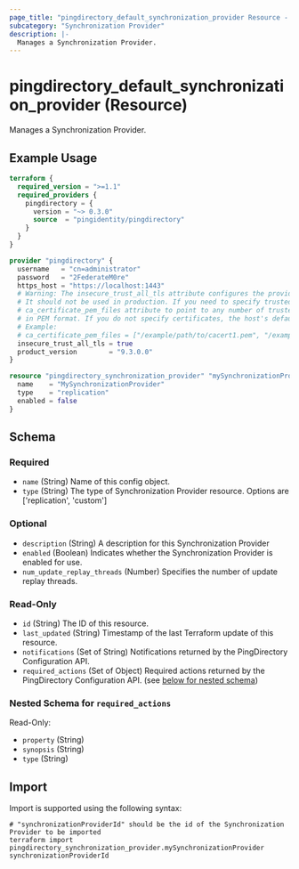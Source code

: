 ```yaml
---
page_title: "pingdirectory_default_synchronization_provider Resource - terraform-provider-pingdirectory"
subcategory: "Synchronization Provider"
description: |-
  Manages a Synchronization Provider.
---
```


# pingdirectory_default_synchronization_provider (Resource)

Manages a Synchronization Provider.

## Example Usage

```terraform
terraform {
  required_version = ">=1.1"
  required_providers {
    pingdirectory = {
      version = "~> 0.3.0"
      source  = "pingidentity/pingdirectory"
    }
  }
}

provider "pingdirectory" {
  username   = "cn=administrator"
  password   = "2FederateM0re"
  https_host = "https://localhost:1443"
  # Warning: The insecure_trust_all_tls attribute configures the provider to trust any certificate presented by the PingDirectory server.
  # It should not be used in production. If you need to specify trusted CA certificates, use the
  # ca_certificate_pem_files attribute to point to any number of trusted CA certificate files
  # in PEM format. If you do not specify certificates, the host's default root CA set will be used.
  # Example:
  # ca_certificate_pem_files = ["/example/path/to/cacert1.pem", "/example/path/to/cacert2.pem"]
  insecure_trust_all_tls = true
  product_version        = "9.3.0.0"
}

resource "pingdirectory_synchronization_provider" "mySynchronizationProvider" {
  name    = "MySynchronizationProvider"
  type    = "replication"
  enabled = false
}
```

<!-- schema generated by tfplugindocs -->
## Schema

### Required

- `name` (String) Name of this config object.
- `type` (String) The type of Synchronization Provider resource. Options are ['replication', 'custom']

### Optional

- `description` (String) A description for this Synchronization Provider
- `enabled` (Boolean) Indicates whether the Synchronization Provider is enabled for use.
- `num_update_replay_threads` (Number) Specifies the number of update replay threads.

### Read-Only

- `id` (String) The ID of this resource.
- `last_updated` (String) Timestamp of the last Terraform update of this resource.
- `notifications` (Set of String) Notifications returned by the PingDirectory Configuration API.
- `required_actions` (Set of Object) Required actions returned by the PingDirectory Configuration API. (see [below for nested schema](#nestedatt--required_actions))

<a id="nestedatt--required_actions"></a>
### Nested Schema for `required_actions`

Read-Only:

- `property` (String)
- `synopsis` (String)
- `type` (String)

## Import

Import is supported using the following syntax:

```shell
# "synchronizationProviderId" should be the id of the Synchronization Provider to be imported
terraform import pingdirectory_synchronization_provider.mySynchronizationProvider synchronizationProviderId
```


